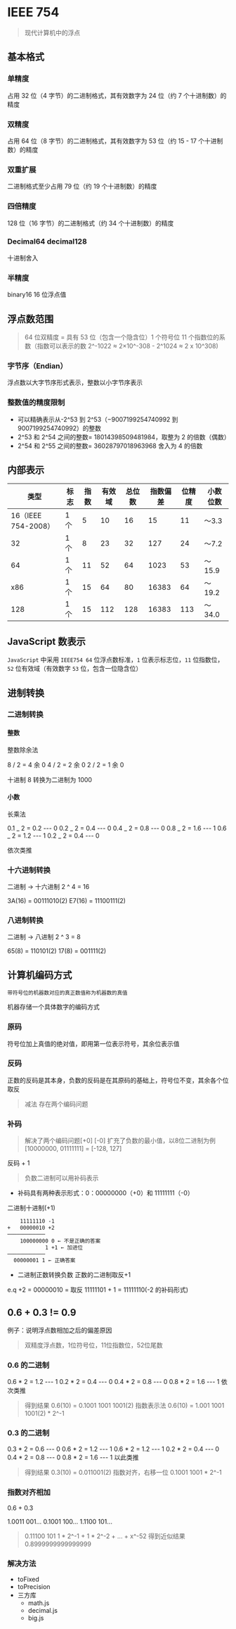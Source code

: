 # IEEE 754

> 现代计算机中的浮点

## 基本格式

### 单精度

占用 32 位（4 字节）的二进制格式，其有效数字为 24 位（约 7 个十进制数）的精度

### 双精度

占用 64 位（8 字节）的二进制格式，其有效数字为 53 位（约 15 - 17 个十进制数）的精度

### 双重扩展

二进制格式至少占用 79 位（约 19 个十进制数）的精度

### 四倍精度

128 位（16 字节）的二进制格式（约 34 个十进制数）的精度

### Decimal64 decimal128

十进制舍入

### 半精度

binary16 16 位浮点值

## 浮点数范围

> 64 位双精度 = 具有 53 位（包含一个隐含位）1 个符号位 11 个指数位的系数（指数可以表示的数 2^-1022 ≈ 2×10^-308 - 2^1024 ≈ 2 x 10^308)

### 字节序（Endian）

浮点数以大字节序形式表示，整数以小字节序表示

### 整数值的精度限制

- 可以精确表示从-2^53 到 2^53（−9007199254740992 到 9007199254740992）的整数
- 2^53 和 2^54 之间的整数= 18014398509481984，取整为 2 的倍数（偶数）
- 2^54 和 2^55 之间的整数= 36028797018963968 舍入为 4 的倍数

## 内部表示

| 类型                | 标志 | 指数 | 有效域 | 总位数 | 指数偏差 | 位精度 | 小数位数 |
| ------------------- | ---- | ---- | ------ | ------ | -------- | ------ | -------- |
| 16（IEEE 754-2008） | 1 个 | 5    | 10     | 16     | 15       | 11     | 〜3.3    |
| 32                  | 1 个 | 8    | 23     | 32     | 127      | 24     | 〜7.2    |
| 64                  | 1 个 | 11   | 52     | 64     | 1023     | 53     | 〜15.9   |
| x86                 | 1 个 | 15   | 64     | 80     | 16383    | 64     | 〜19.2   |
| 128                 | 1 个 | 15   | 112    | 128    | 16383    | 113    | 〜34.0   |

## JavaScript 数表示

`JavaScript` 中采用 `IEEE754 64` 位浮点数标准，`1` 位表示标志位，`11` 位指数位，`52` 位有效域（有效数字 `53` 位，包含一位隐含位）

## 进制转换

### 二进制转换

#### 整数

整数除余法

8 / 2 = 4 余 0
4 / 2 = 2 余 0
2 / 2 = 1 余 0

十进制 8 转换为二进制为 1000

#### 小数

长乘法

0.1 _ 2 = 0.2 --- 0
0.2 _ 2 = 0.4 --- 0
0.4 _ 2 = 0.8 --- 0
0.8 _ 2 = 1.6 --- 1
0.6 _ 2 = 1.2 --- 1
0.2 _ 2 = 0.4 --- 0

依次类推

### 十六进制转换

二进制 -> 十六进制 2 ^ 4 = 16

3A(16) = 00111010(2)
E7(16) = 11100111(2)

### 八进制转换

二进制 -> 八进制 2 ^ 3 = 8

65(8) = 110101(2)
17(8) = 001111(2)

## 计算机编码方式

```tip 机器数和真值
带符号位的机器数对应的真正数值称为机器数的真值
```

机器存储一个具体数字的编码方式

### 原码

符号位加上真值的绝对值，即用第一位表示符号，其余位表示值

### 反码

正数的反码是其本身，负数的反码是在其原码的基础上，符号位不变，其余各个位取反

> 减法
> 存在两个编码问题

### 补码

> 解决了两个编码问题[+0] [-0]
> 扩充了负数的最小值，以8位二进制为例[10000000, 01111111] = [-128, 127]

反码 + 1

> 负数二进制可以用补码表示

- 补码具有两种表示形式：0：00000000（+0）和 11111111（-0）

二进制十进制(+1)

```txt
    11111110 -1
+   00000010 +2
────────────
    100000000 0 ← 不是正确的答案
            1 +1 ← 加进位
────────────
  00000001 1 ← 正确答案
```

- 二进制正数转换负数 正数的二进制取反+1

e.q +2 = 00000010 = 取反 11111101 + 1 = 11111110(-2 的补码形式)

## 0.6 + 0.3 != 0.9

例子：说明浮点数相加之后的偏差原因

> 双精度浮点数，1位符号位，11位指数位，52位尾数

### 0.6 的二进制

0.6 * 2 = 1.2 --- 1
0.2 * 2 = 0.4 --- 0
0.4 * 2 = 0.8 --- 0
0.8 * 2 = 1.6 --- 1
依次类推

> 得到结果 0.6(10) = 0.1001 1001 1001(2)
> 指数表示法 0.6(10) = 1.001 1001 1001(2) * 2^-1

### 0.3 的二进制

0.3 * 2 = 0.6 --- 0
0.6 * 2 = 1.2 --- 1
0.6 * 2 = 1.2 --- 1
0.2 * 2 = 0.4 --- 0
0.4 * 2 = 0.8 --- 0
0.8 * 2 = 1.6 --- 1
以此类推

> 得到结果 0.3(10) = 0.011001(2)
> 指数对齐，右移一位 0.1001 1001 * 2^-1

### 指数对齐相加

0.6 + 0.3

1.0011 001...
0.1001 100...
1.1100 101...

> 0.11100 101
> 1 * 2^-1 + 1 * 2^-2 + ... + x^-52
> 得到近似结果 0.8999999999999999

### 解决方法

- toFixed
- toPrecision
- 三方库
  - math.js
  - decimal.js
  - big.js
